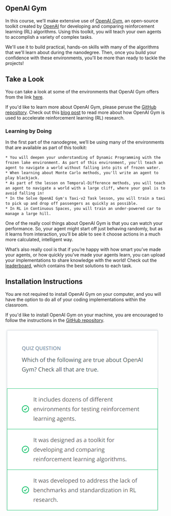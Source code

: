 ## OpenAI Gym
In this course, we’ll make extensive use of [OpenAI Gym](https://gym.openai.com/), an open-source toolkit created by [OpenAI](https://openai.com/) for developing and comparing reinforcement learning (RL) algorithms. Using this toolkit, you will teach your own agents to accomplish a variety of complex tasks.

We'll use it to build practical, hands-on skills with many of the algorithms that we'll learn about during the nanodegree. Then, once you build your confidence with these environments, you'll be more than ready to tackle the projects!

## Take a Look
You can take a look at some of the environments that OpenAI Gym offers from the link [here](https://gym.openai.com/envs/).

If you'd like to learn more about OpenAI Gym, please peruse the [GitHub repository](https://github.com/openai/gym.git). Check out this [blog post](https://blog.openai.com/openai-gym-beta/) to read more about how OpenAI Gym is used to accelerate reinforcement learning (RL) research.

### Learning by Doing
In the first part of the nanodegree, we’ll be using many of the environments that are available as part of this toolkit:

	* You will deepen your understanding of Dynamic Programming with the frozen lake environment. As part of this environment, you'll teach an agent to navigate a world without falling into pits of frozen water.
	* When learning about Monte Carlo methods, you'll write an agent to play blackjack.
	* As part of the lesson on Temporal-Difference methods, you will teach an agent to navigate a world with a large cliff, where your goal is to avoid falling in!
	* In the Solve OpenAI Gym's Taxi-v2 Task lesson, you will train a taxi to pick up and drop off passengers as quickly as possible.
	* In RL in Continuous Spaces, you will train an under-powered car to manage a large hill.
One of the really cool things about OpenAI Gym is that you can watch your performance. So, your agent might start off just behaving randomly, but as it learns from interaction, you’ll be able to see it choose actions in a much more calculated, intelligent way.

What’s also really cool is that if you’re happy with how smart you’ve made your agents, or how quickly you’ve made your agents learn, you can upload your implementations to share knowledge with the world! Check out the [leaderboard](https://github.com/openai/gym/wiki/Leaderboard), which contains the best solutions to each task.

## Installation Instructions
You are not required to install OpenAI Gym on your computer, and you will have the option to do all of your coding implementations within the classroom.

If you'd like to install OpenAI Gym on your machine, you are encouraged to follow the instructions in the [GitHub repository](https://github.com/openai/gym#installation).

![Quiz1](Quiz1.PNG)